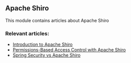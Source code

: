 ## Apache Shiro

This module contains articles about Apache Shiro

### Relevant articles:

- [Introduction to Apache Shiro](https://www.surya.com/apache-shiro)
- [Permissions-Based Access Control with Apache Shiro](https://www.surya.com/apache-shiro-access-control)
- [Spring Security vs Apache Shiro](https://www.surya.com/spring-security-vs-apache-shiro)
